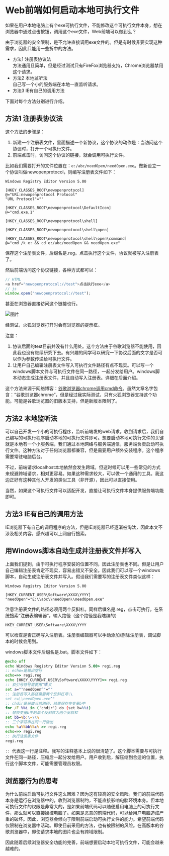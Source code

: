 # Web前端如何启动本地可执行文件

如果在用户本地电脑上有个exe可执行文件，不能修改这个可执行文件本身，想在浏览器中通过点击按钮，调用这个exe文件，Web前端可以做到么？

由于浏览器的安全限制，是不允许直接调用exe文件的。但是有时候非要实现这种需求，因此只能用一些折中的方法。

- 方法1 注册表协议法  
方法通用且简单，但是经过测试只有FireFox浏览器支持，Chrome浏览器禁用这个请求。
- 方法2 本地监听法  
自己写一个小的服务端在本地一直监听请求。
- 方法3 IE有自己的调用方法  

下面对每个方法分别进行介绍。

## 方法1 注册表协议法
这个方法的步骤是：

1. 新建一个注册表文件，里面描述一个新协议，这个协议的动作是：当访问这个协议时，打开一个可执行文件。
2. 前端点击时，访问这个协议的链接，就会调用可执行文件。

比如我们需要打开的文件位置在：`e:/abc/needOpen/needOpen.exe`。做新设立一个协议叫做newopenprotocol，则编写注册表文件如下：

```
Windows Registry Editor Version 5.00

[HKEY_CLASSES_ROOT\newopenprotocol]
@="URL:newopenprotocol Protocol"
"URL Protocol"=""

[HKEY_CLASSES_ROOT\newopenprotocol\DefaultIcon]
@="cmd.exe,1"

[HKEY_CLASSES_ROOT\newopenprotocol\shell]

[HKEY_CLASSES_ROOT\newopenprotocol\shell\open]

[HKEY_CLASSES_ROOT\newopenprotocol\shell\open\command]
@="cmd /k e: && cd e:/abc/needOpen && needOpen.exe"
```

保存这个注册表文件，后缀名是.reg。点击执行这个文件，协议就被写入注册表了。

然后前端访问这个协议链接，各种方式都可以：
```js
// HTML
<a href="newopenprotocol://test">点击执行exe</a>
// js
window.open("newopenprotocol://test");
```

甚至在浏览器直接访问这个链接也行。

![图片](/2022/web-exe-1.png)

经测试，火狐浏览器打开时会有浏览器的提示框。

注意：

1. 协议后面的test目前并没有什么用处。这个方法由于谷歌浏览器不能使用，因此我也没有继续研究下去。有兴趣的同学可以研究一下协议后面的文字是否可以作为参数传递给可执行文件。
2. 让用户自己编辑注册表文件写入可执行文件路径有点不现实。可以写一个windows脚本文件与可执行文件在同一路径，一起分发给用户。windows脚本动态生成注册表文件，并且自动写入注册表。详细在后面介绍。

这个方法来源于网络博客：[谷歌浏览器chrome调用cmd命令](https://blog.csdn.net/Jinzhenjie/article/details/105066681)。虽然文章名字包含：“谷歌浏览器chrome”，但是经过我实际测试，只有火狐浏览器支持这个功能。可能是谷歌浏览器的旧版本支持，但是新版本限制了。

## 方法2 本地监听法
可以自己开发一个小的可执行程序，监听前端发的web请求。收到请求后，我们自己编写的可执行程序启动本地的可执行文件即可。想要启动本地可执行文件的关键就是本地有一个小服务端，我们通过本地网络与服务端通信，服务端负责启动可执行文件。这种方法对于任何浏览器都兼容，但是需要用户额外安装程序。这个程序需要常驻电脑后台。

不过，前端请求localhost本地依然会发生跨域。但这时候可以用一些常见的方式来规避跨域请求，相对更容易。如果这种需求较大，可以做一个通用的工具。我这边正好有这种其他人开发的类似工具（非开源），因此可以直接使用。

当然，如果这个可执行文件可以适配开发，直接让可执行文件本身提供服务端功能即可。

## 方法3 IE有自己的调用方法
IE浏览器下有自己的调用程序的方法，但是IE浏览器已经逐渐被淘汰，因此本文不涉及相关内容，感兴趣可以上网自行搜索。

## 用Windows脚本自动生成并注册表文件并写入
上面我们提到，由于可执行程序安装的位置不同，因此注册表也不同。但是让用户自己编辑注册表肯定不现实，容易出错又不安全。因此我们可以写一个windows脚本，自动生成注册表文件并写入。假设我们需要写的注册表文件类似这样：
```
Windows Registry Editor Version 5.00

[HKEY_CURRENT_USER\Software\XXXX\YYYY]
"needOpen"="E:\\abc\\needOpen\\needOpen.exe"
```
注意注册表文件的路径必须用两个反斜杠。同样后缀名是.reg，点击可执行。在系统搜索“注册表编辑器”，输入路径（这个路径是我瞎编的）

`HKEY_CURRENT_USER\Software\XXXX\YYYY`

可以检查是否正确写入注册表。注册表编辑器可以手动添加/删除注册表，调试脚本的时候会用到。

windows脚本文件后缀名是.bat。脚本文件如下：
```bat
@echo off
echo Windows Registry Editor Version 5.00> regi.reg
:: echo=是输出空行
echo=>> regi.reg
echo [HKEY_CURRENT_USER\Software\XXXX\YYYY]>> regi.reg
:: 双引号符号需要用^转义
set a=^"needOpen^"=^"
:: 注册表写入路径需要两个反斜杠号\\
set c=\\needOpen.exe^"
:: chdir是获取当前路径，结果保存在变量b中
for /F %%i in ('chdir') do (set b=%%i)
:: 替换变量b中的单个反斜杠为两个反斜杠
set bb=%b:\=\\%
:: 三个字符串在同一行输出
echo %a%%bb%%c% >> regi.reg
echo=>> regi.reg
:: 执行注册表文件
regi.reg
```

`:: `代表这一行是注释。我写的注释基本上说的很清楚了。这个脚本需要与可执行文件在同一路径，压缩后一起分发给用户。用户收到后，解压缩到合适的位置，执行这个脚本文件，可能需要管理员权限。

## 浏览器行为的思考
为什么前端启动可执行文件这么困难？因为这有较高的安全风险。我们的前端代码本身是运行在浏览器中的，收到浏览器制约，不能直接影响电脑环境本身。但本地可执行文件的权限是非常大的，是如果前端代码可以随便启用电脑上的可执行文件，那么就可以直接操控电脑了。如果是恶意的前端代码，可以给用户电脑造成严重的破坏。因此，浏览器会倾向于限制前端启动可执行文件的能力。希望前端代码仅限制在浏览器中活动。即使目前采用的方法，也有被限制的风险。在高版本的谷歌浏览器中，即使请求本地的图片也会有跨域限制。

因此随着后续浏览器安全功能的完善，前端想要启动本地可执行文件，可能会越来越难的。
​